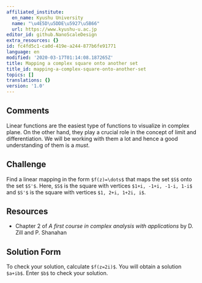 ```yaml
---
affiliated_institute:
  en_name: Kyushu University
  name: "\u4E5D\u5DDE\u5927\u5B66"
  url: https://www.kyushu-u.ac.jp
editor_id: github.NanoScaleDesign
extra_resources: {}
id: fc4fd5c1-ca0d-419e-a244-877b6fe91771
language: en
modified: '2020-03-17T01:14:08.187265Z'
title: Mapping a complex square onto another set
title_id: mapping-a-complex-square-onto-another-set
topics: []
translations: {}
version: '1.0'
---
```


## Comments

Linear functions are the easiest type of functions to visualize in complex plane. On the other hand, they play a crucial role in the concept of limit and differentiation. We will be working with them a lot and hence a good understanding of them is a *must*. 

## Challenge
Find a linear mapping in the form `$f(z)=\dots$` that maps the set `$S$` onto the set `$S'$`.
Here, `$S$` is the square with vertices `$1+i, -1+i, -1-i, 1-i$`
and `$S'$` is the square with vertices `$1, 2+i, 1+2i, i$`.

## Resources
    
- Chapter 2 of *A first course in complex analysis with applications* by D. Zill and P. Shanahan


## Solution Form
To check your solution, calculate `$f(z=2i)$`.
You will obtain a solution `$a+ib$`.
Enter `$b$` to check your solution.
